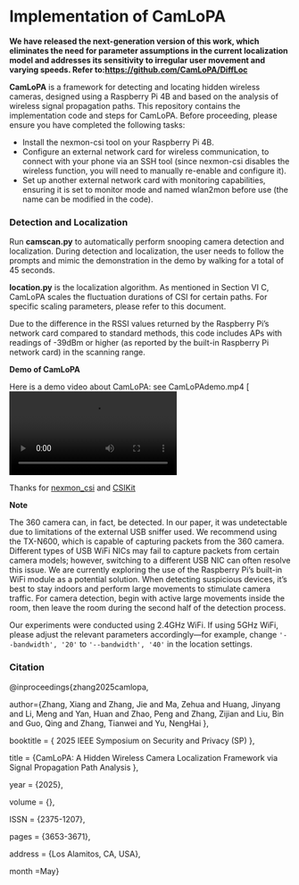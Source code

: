 # Implementation of CamLoPA
**We have released the next-generation version of this work, which eliminates the need for parameter assumptions in the current localization model and addresses its sensitivity to irregular user movement and varying speeds. Refer to:https://github.com/CamLoPA/DiffLoc**

  **CamLoPA** is a framework for detecting and locating hidden wireless cameras, designed using a Raspberry Pi 4B and based on the analysis of wireless signal propagation paths. This repository contains the implementation code and steps for CamLoPA. Before proceeding, please ensure you have completed the following tasks:

- Install the nexmon-csi tool on your Raspberry Pi 4B. 
- Configure an external network card for wireless communication, to connect with your phone via an SSH tool (since nexmon-csi disables the wireless function, you will need to manually re-enable and configure it). 
- Set up another external network card with monitoring capabilities, ensuring it is set to monitor mode and named wlan2mon before use (the name can be modified in the code).

### Detection and Localization
Run **camscan.py** to automatically perform snooping camera detection and localization. During detection and localization, the user needs to follow the prompts and mimic the demonstration in the demo by walking for a total of 45 seconds.

**location.py** is the localization algorithm. As mentioned in Section VI C, CamLoPA scales the fluctuation durations of CSI for certain paths. For specific scaling parameters, please refer to this document.

Due to the difference in the RSSI values returned by the Raspberry Pi’s network card compared to standard methods, this code includes APs with readings of -39dBm or higher (as reported by the built-in Raspberry Pi network card) in the scanning range.

**Demo of CamLoPA**

Here is a demo video about CamLoPA: see CamLoPAdemo.mp4
[![Introduction Video](CamLoPAdemo.mp4)

Thanks for [nexmon_csi](https://github.com/seemoo-lab/nexmon_csi) and [CSIKit](https://github.com/Gi-z/CSIKit)

**Note**

The 360 camera can, in fact, be detected. In our paper, it was undetectable due to limitations of the external USB sniffer used. We recommend using the TX-N600, which is capable of capturing packets from the 360 camera. Different types of USB WiFi NICs may fail to capture packets from certain camera models; however, switching to a different USB NIC can often resolve this issue. We are currently exploring the use of the Raspberry Pi’s built-in WiFi module as a potential solution. When detecting suspicious devices, it’s best to stay indoors and perform large movements to stimulate camera traffic. For camera detection, begin with active large movements inside the room, then leave the room during the second half of the detection process.

Our experiments were conducted using 2.4GHz WiFi. If using 5GHz WiFi, please adjust the relevant parameters accordingly—for example, change `'--bandwidth', '20'` to `'--bandwidth', '40'` in the location settings.

### Citation
@inproceedings{zhang2025camlopa,

author={Zhang, Xiang and Zhang, Jie and Ma, Zehua and Huang, Jinyang and Li, Meng and Yan, Huan and Zhao, Peng and Zhang, Zijian and Liu, Bin and Guo, Qing and Zhang, Tianwei and Yu, NengHai },

booktitle = { 2025 IEEE Symposium on Security and Privacy (SP) },

title = {CamLoPA: A Hidden Wireless Camera Localization Framework via Signal Propagation Path Analysis },

year = {2025},

volume = {},

ISSN = {2375-1207},

pages = {3653-3671},

address = {Los Alamitos, CA, USA},

month =May}
